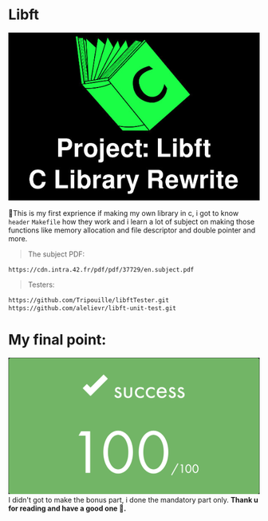 # Libft
![image](img/libft.jpg)

:wave:This is my first exprience if making my own library in c, i got to know `header` `Makefile` how they work and i learn a lot of subject on making those functions like memory allocation and file descriptor and double pointer and more.

> The subject PDF:
```
https://cdn.intra.42.fr/pdf/pdf/37729/en.subject.pdf
```
> Testers:
```
https://github.com/Tripouille/libftTester.git
https://github.com/alelievr/libft-unit-test.git
```
# My final point:
![image](img/point.png)
I didn't got to make the bonus part, i done the mandatory part only.
**Thank u for reading and have a good one :rocket:.**
